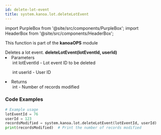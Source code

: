 ```yaml
---
id: delete-lot-event
title: system.kanoa.lot.deleteLotEvent
---
```


import PurpleBox from '@site/src/components/PurpleBox';
import HeaderBox from '@site/src/components/HeaderBox';

<PurpleBox>This function is part of the <b>kanoaOPS</b> module</PurpleBox>

<HeaderBox header="Description">
  Deletes a lot event.
</HeaderBox>

<HeaderBox header="Syntax">
  <b>deleteLotEvent(lotEventId, userId)</b>
    <li>Parameters <br />
      <ul>int lotEventId - Lot event ID to be deleted</ul>
      <ul>int userId - User ID</ul>
    </li>
    <li>Returns <br />
      <ul>int - Number of records modified</ul>
    </li>
</HeaderBox>

### Code Examples

```python
# Example usage
lotEventId = 76
userId = 123
recordsModified = system.kanoa.lot.deleteLotEvent(lotEventId, userId)
print(recordsModified)  # Print the number of records modified

